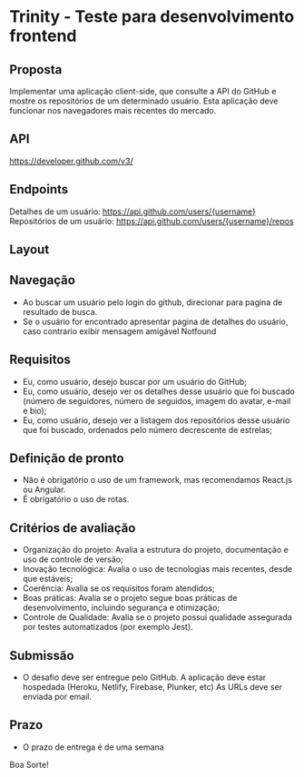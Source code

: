 Trinity - Teste para desenvolvimento frontend
======================

## Proposta

Implementar uma aplicação client-side, que consulte a API do GitHub e mostre os repositórios de um determinado usuário. Esta aplicação deve funcionar nos navegadores mais recentes do mercado.

## API
https://developer.github.com/v3/

## Endpoints
Detalhes de um usuário: https://api.github.com/users/{username}
Repositórios de um usuário: https://api.github.com/users/{username}/repos

## Layout

## Navegação
- Ao buscar um usuário pelo login do github, direcionar para pagina de resultado de busca.
- Se o usuário for encontrado apresentar pagina de detalhes do usuário, caso contrario exibir mensagem amigável Notfound

## Requisitos
- Eu, como usuário, desejo buscar por um usuário do GitHub;
- Eu, como usuário, desejo ver os detalhes desse usuário que foi buscado (número de seguidores, número de seguidos, imagem do avatar, e-mail e bio);
- Eu, como usuário, desejo ver a listagem dos repositórios desse usuário que foi buscado, ordenados pelo número decrescente de estrelas;


## Definição de pronto
- Não é obrigatório o uso de um framework, mas recomendamos React.js ou Angular.
- É obrigatório o uso de rotas.

## Critérios de avaliação
- Organização do projeto: Avalia a estrutura do projeto, documentação e uso de controle de versão;
- Inovação tecnológica: Avalia o uso de tecnologias mais recentes, desde que estáveis;
- Coerência: Avalia se os requisitos foram atendidos;
- Boas práticas: Avalia se o projeto segue boas práticas de desenvolvimento, incluindo segurança e otimização;
- Controle de Qualidade: Avalia se o projeto possui qualidade assegurada por testes automatizados (por exemplo Jest).

## Submissão
- O desafio deve ser entregue pelo GitHub. A aplicação deve estar hospedada (Heroku, Netlify, Firebase, Plunker, etc) As URLs deve ser enviada por email.

## Prazo
- O prazo de entrega é de uma semana
 
Boa Sorte!
